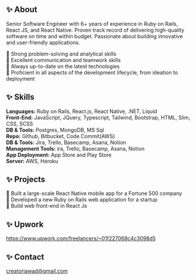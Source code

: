 ## ✨ About
Senior Software Engineer with 6+ years of experience in Ruby on Rails, React JS, and React Native. Proven track record of delivering high-quality software on time and within budget. Passionate about building innovative and user-friendly applications.

🌱 Strong problem-solving and analytical skills <br>
🌱 Excellent communication and teamwork skills <br>
🌱 Always up-to-date on the latest technologies <br>
🌱 Proficient in all aspects of the development lifecycle, from ideation to deployment <br>

## ✨ Skills
**Languages:** Ruby on Rails, React.js, React Native, .NET, Liquid <br>
**Front-End:** JavaScript, JQuery, Typescript, Tailwind, Bootstrap, HTML, Slim, CSS, SCSS <br>
**DB & Tools:** Postgres, MongoDB, MS Sql <br>
**Repo:** Github, Bitbucket, Code Commit(AWS) <br>
**DB & Tools:** Jira, Trello, Basecamp, Asana, Notion <br>
**Management Tools:** ira, Trello, Basecamp, Asana, Notion <br>
**App Deployment:** App Store and Play Store <br>
**Server:** AWS, Heroku <br>

## ✨ Projects
🌱 Built a large-scale React Native mobile app for a Fortune 500 company  <br>
🌱 Developed a new Ruby on Rails web application for a startup  <br>
🌱 Build web front-end in React Js  <br>

## ✨ Upwork
https://www.upwork.com/freelancers/~01f227068c4c3098d5

## ✨ Contact
creatorjawad@gmail.com <br>
